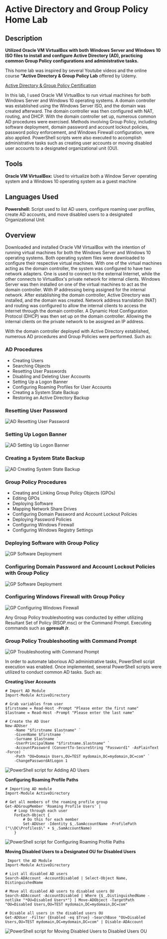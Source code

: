 # Active Directory and Group Policy Home Lab

## Description

**Utilized Oracle VM VirtualBox with both Windows Server and Windows 10 ISO files to install and configure Active Directory (AD), practicing common Group Policy configurations and administrative tasks.**

This home lab was inspired by several Youtube videos and the online course **"Active Directory & Group Policy Lab** offered by Udemy.

<a href="https://github.com/AaronRMartinez/Active-Directory-and-Group-Policy-Home-Lab/blob/main/ActiveDirectoryandGroupPolicyLab.pdf">Active Directory & Group Policy Certification</a>

In this lab, I used Oracle VM VirtualBox to run virtual machines for both Windows Server and Windows 10 operating systems. A domain controller was established using the Windows Server ISO, and the domain was created afterward. The domain controller was then configured with NAT, routing, and DHCP. With the domain controller set up, numerous common AD procedures were exercised. Methods involving Group Policy, including software deployment, domain password and account lockout policies, password policy enforcement, and Windows Firewall configuration, were also applied. PowerShell scripts were also executed to accomplish administrative tasks such as creating user accounts or moving disabled user accounts to a designated organizational unit (OU).

## Tools

**Oracle VM VirtualBox:** Used to virtualize both a Window Server operating system and a Windows 10 operating system as a guest machine

## Languages Used

**Powershell:** Script used to list AD users, configure roaming user profiles, create AD accounts, and move disabled users to a designated Organizational Unit

## Overview

Downloaded and installed Oracle VM VirtualBox with the intention of running virtual machines for both the Windows Server and Windows 10 operating systems. Both operating system files were downloaded to configure their respective virtual machines. With one of the virtual machines acting as the domain controller, the system was configured to have two network adapters. One is used to connect to the external Internet, while the other connects to VirtualBox's private network for internal clients. Windows Server was then installed on one of the virtual machines to act as the domain controller. With IP addressing being assigned for the internal network. After establishing the domain controller, Active Directory was installed, and the domain was created. Network address translation (NAT) and routing was configured to allow the internal clients to access the Internet through the domain controller. A Dynamic Host Configuration Protocol (DHCP) was then set up on the domain controller. Allowing the internal clients on the private network to be assigned an IP address.

With the domain controller deployed with Active Directory established, numerous AD procedures and Group Policies were performed. Such as:

### AD Procedures
  - Creating Users
  - Searching Objects
  - Resetting User Passwords
  - Disabling and Deleting User Accounts
  - Setting Up a Logon Banner
  - Configuring Roaming Profiles for User Accounts
  - Creating a System State Backup
  - Restoring an Active Directory Backup

### Resetting User Password
![AD Resetting User Password](https://github.com/AaronRMartinez/Active-Directory-and-Group-Policy-Home-Lab/blob/main/ULab%20Screenshots/ULab%20ResetPassword.jpg)

### Setting Up Logon Banner
![AD Setting Up Logon Banner](https://github.com/AaronRMartinez/Active-Directory-and-Group-Policy-Home-Lab/blob/main/ULab%20Screenshots/ULab%20InteractiveLogon.jpg)

### Creating a System State Backup
![AD Creating System State Backup](https://github.com/AaronRMartinez/Active-Directory-and-Group-Policy-Home-Lab/blob/main/ULab%20Screenshots/ULab%20CreatingBackup.jpg)

### Group Policy Procedures
  - Creating and Linking Group Policy Objects (GPOs)
  - Editing GPOs
  - Deploying Software
  - Mapping Network Share Drives
  - Configuring Domain Password and Account Lockout Policies
  - Deploying Password Policies
  - Configuring Windows Firewall
  - Configuring Windows Registry Settings

### Deploying Software with Group Policy
![GP Software Deployment](https://github.com/AaronRMartinez/Active-Directory-and-Group-Policy-Home-Lab/blob/main/ULab%20Screenshots/ULab%20GPDeploySoftware.jpg)

### Configuring Domain Password and Account Lockout Policies with Group Policy
![GP Software Deployment](https://github.com/AaronRMartinez/Active-Directory-and-Group-Policy-Home-Lab/blob/main/ULab%20Screenshots/ULab%20GPPassAccountPolicies.jpg)

### Configuring Windows Firewall with Group Policy
![GP Configuring Windows Firewall](https://github.com/AaronRMartinez/Active-Directory-and-Group-Policy-Home-Lab/blob/main/ULab%20Screenshots/ULab%20GPFirewall.jpg)

Any Group Policy troubleshooting was conducted by either utilizing Resultant Set of Policy (RSOP.msc) or the Command Prompt. Executing commands such as **gpresult /r**.

### Group Policy Troubleshooting with Command Prompt
![GP Troubleshooting with Command Prompt](https://github.com/AaronRMartinez/Active-Directory-and-Group-Policy-Home-Lab/blob/main/ULab%20Screenshots/ULab%20GPTroubleshootingCmmd.jpg)

In order to automate laborious AD administrative tasks, PowerShell script execution was enabled. Once implemented, several PowerShell scripts were utilized to conduct common AD tasks. Such as:

**Creating User Accounts**

```
﻿# Import AD Module
Import-Module ActiveDirectory

# Grab variables from user
$firstname = Read-Host -Prompt "Please enter the first name"
$lastname = Read-Host -Prompt "Please enter the last name"

# Create the AD User
New-ADUser `
    -Name "$firstname $lastname" `
    -GivenName $firstname `
    -Surname $lastname `
    -UserPrincipalName "$firstname.$lastname" `
    -AccountPassword (ConvertTo-SecureString "Password1" -AsPlainText -Force) `
    -Path "OU=Domain Users,OU=TEST mydomain,DC=mydomain,DC=com" `
    -ChangePasswordAtLogon 1
```

![PowerShell script for Adding AD Users](https://github.com/AaronRMartinez/Active-Directory-and-Group-Policy-Home-Lab/blob/main/ULab%20Screenshots/ULab%20PWRShellAddingUsers.jpg)


**Configuring Roaming Profile Paths**

```
﻿# Importing AD module
Import-Module ActiveDirectory

# Get all members of the roaming profile group
Get-ADGroupMember 'Roaming Profile Users' |
    # Loop through each user
    ForEach-Object {
        # Do this for each member
        Set-ADUser -Identity $_.SamAccountName -ProfilePath ("\\DC\Profiles$\" + $_.SamAccountName)
    }
```

![PowerShell script for Configuring Roaming Profile Paths](https://github.com/AaronRMartinez/Active-Directory-and-Group-Policy-Home-Lab/blob/main/ULab%20Screenshots/ULab%20PWRShellConfigureProfilePath.jpg)

**Moving Disabled Users to a Designated OU for Disabled Users**

```
 Import the AD Module
Import-Module ActiveDirectory

# List all disabled AD users
Search-ADAccount -AccountDisabled | Select-Object Name, DistinguishedName

# Move all disabled AD users to disabled users OU
Search-ADAccount -AccountDisabled | Where {$_.DistinguishedName -notlike "*OU=Disabled Users*"} | Move-ADObject -TargetPath "OU=Disabled Users,OU=TEST mydomain,DC=mydomain,DC=com"

# Disable all users in the disabled users OU
Get-ADUser -Filter {Enabled -eq $True} -SearchBase "OU=Disabled Users,OU=TEST mydomain,DC=mydomain,DC=com" | Disable-ADAccount
```

![PowerShell script for Moving Disabled Users to Disabled Users OU](https://github.com/AaronRMartinez/Active-Directory-and-Group-Policy-Home-Lab/blob/main/ULab%20Screenshots/ULab%20PWRShellDisabledUsers.jpg)
